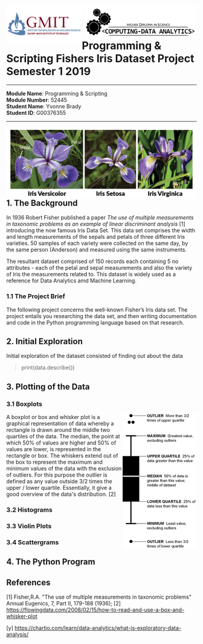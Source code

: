 
<img align="left" src="/images/GMIT-logo.png" alt="GMIT" width="200"/>                               <img align="right" src="/images/data-analytics.png" alt="HDipDA" width="300"/>  

# Programming &amp; Scripting Fishers Iris Dataset Project Semester 1 2019


___________________________________________

**Module Name**: Programming & Scripting  
**Module Number**: 52445  
**Student Name**: Yvonne Brady  
**Student ID**: G00376355  
___________________________________________

<img align="left" src="/images/iris-varieties.png" alt="Iris Varieties"/>

## 1. The Background ##
In 1936 Robert Fisher published a paper _The use of multiple measurements in taxonomic problems as an example of linear discriminant analysis_ [1] introducing the now famous Iris Data Set. This data set comprises the width and length measurements of the sepals and petals of three different Iris varieties. 50 samples of each variety were collected on the same day, by the same person (Anderson) and measured using the same instruments. 

The resultant dataset comprised of 150 records each containing 5 no attributes - each of the petal and sepal measurements and also the variety of Iris the measurements related to. This dataset is widely used as a reference for Data Analytics amd Machine Learning.

### 1.1 The Project Brief ###
The following project concerns the well-known Fisher’s Iris data set. The project entails you researching the data set, and then writing documentation and code in the Python programming language based on that research.

## 2. Initial Exploration ##
Initial exploration of the dataset consisted of finding out about the data

> print(data.describe())

## 3. Plotting of the Data ##

### 3.1 Boxplots ###
<img align="right" src="images/box-plot-explained.gif">
A boxplot or box and whisker plot is a graphical representation of data whereby a rectangle is drawn around the middle two quartiles of the data. The median, the point at which 50% of values are higher and 50% of values are lower, is represented in the rectangle or box. The whiskers extend out of the box to represent the maximum and minimum values of the data with the exclusion of outliers. For this purpose the outlier is defined as any value outside 3/2 times the upper / lower quartile. Essentially, it give a good overview of the data's distribution. [2]


### 3.2 Histograms ###


### 3.3 Violin Plots ###

### 3.4 Scattergrams ###


## 4. The Python Program ##


## References ##
[1] Fisher,R.A. "The use of multiple measurements in taxonomic problems" Annual Eugenics, 7, Part II, 179-188 (1936);
[2] https://flowingdata.com/2008/02/15/how-to-read-and-use-a-box-and-whisker-plot




[y] https://chartio.com/learn/data-analytics/what-is-exploratory-data-analysis/ 
